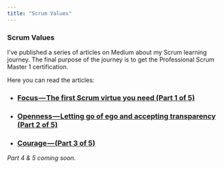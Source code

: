 ```yaml
---
title: "Scrum Values"
---
```


### Scrum Values
I've published a series of articles on Medium about my Scrum learning journey. The final purpose of the journey is to get the Professional Scrum Master 1 certification.

Here you can read the articles:

- ### [Focus — The first Scrum virtue you need (Part 1 of 5)](https://medium.com/the-boring-team/focus-the-first-scrum-virtue-you-need-part-1-of-5-f88433e6b5d1?source=your_stories_page----------------------------------------)
- ### [Openness — Letting go of ego and accepting transparency (Part 2 of 5)](https://medium.com/the-boring-team/openness-letting-go-of-ego-and-accepting-transparency-part-2-of-5-fa718e464edf?source=your_stories_page----------------------------------------)
- ### [Courage — (Part 3 of 5)](https://medium.com/the-boring-team/courage-part-3-of-5-875abe61dd88?source=your_stories_page----------------------------------------)

*Part 4 & 5 coming soon.*